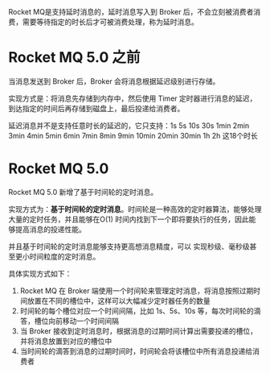 
Rocket MQ是支持延时消息的，延时消息写入到 Broker 后，不会立刻被消费者消费，需要等待指定的时长后才可被消费处理，称为延时消息。

# Rocket MQ 5.0 之前

当消息发送到 Broker 后，Broker 会将消息根据延迟级别进行存储。

实现方式是：将消息先存储到内存中，然后使用 Timer 定时器进行消息的延迟，到达指定的时间后再存储到磁盘上，最后投递给消费者。

延迟消息并不是支持任意时长的延迟的，它只支持：1s 5s 10s 30s 1min 2min 3min 4min 5min 6min 7min 8min 9min 10min 20min 30min 1h 2h 这18个时长


# Rocket MQ 5.0

Rocket MQ 5.0 新增了基于时间轮的定时消息。

实现方式为：**基于时间轮的定时消息**。时间轮是一种高效的定时器算法，能够处理大量的定时任务，并且能够在O(1) 时间内找到下一个即将要执行的任务，因此能够提高消息的投递性能。

并且基于时间轮的定时消息能够支持更高想消息精度，可以 实现秒级、毫秒级甚至更小时间粒度的定时消息。

具体实现方式如下：
1. Rocket MQ 在 Broker 端使用一个时间轮来管理定时消息，将消息按照过期时间放置在不同的槽位中，这样可以大幅减少定时器任务的数量
2. 时间轮的每个槽位对应一个时间间隔，比如 1s、5s、10s 等，每次时间轮的滴答，槽位向前移动一个时间间隔
3. 当 Broker 接收到定时消息时，根据消息的过期时间计算出需要投递的槽位，并将消息放置到对应的槽位中
4. 当时间轮的滴答到消息的过期时间时，时间轮会将该槽位中所有消息投递给消费者